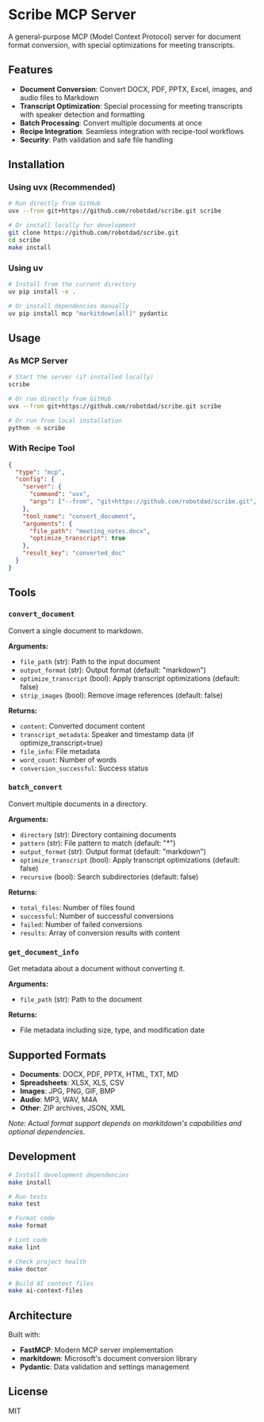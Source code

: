 # Scribe MCP Server

A general-purpose MCP (Model Context Protocol) server for document format conversion, with special optimizations for meeting transcripts.

## Features

- **Document Conversion**: Convert DOCX, PDF, PPTX, Excel, images, and audio files to Markdown
- **Transcript Optimization**: Special processing for meeting transcripts with speaker detection and formatting
- **Batch Processing**: Convert multiple documents at once
- **Recipe Integration**: Seamless integration with recipe-tool workflows
- **Security**: Path validation and safe file handling

## Installation

### Using uvx (Recommended)

```bash
# Run directly from GitHub
uvx --from git+https://github.com/robotdad/scribe.git scribe

# Or install locally for development
git clone https://github.com/robotdad/scribe.git
cd scribe
make install
```

### Using uv

```bash
# Install from the current directory
uv pip install -e .

# Or install dependencies manually
uv pip install mcp "markitdown[all]" pydantic
```

## Usage

### As MCP Server

```bash
# Start the server (if installed locally)
scribe

# Or run directly from GitHub
uvx --from git+https://github.com/robotdad/scribe.git scribe

# Or run from local installation
python -m scribe
```

### With Recipe Tool

```json
{
  "type": "mcp",
  "config": {
    "server": {
      "command": "uvx",
      "args": ["--from", "git+https://github.com/robotdad/scribe.git", "scribe"]
    },
    "tool_name": "convert_document",
    "arguments": {
      "file_path": "meeting_notes.docx",
      "optimize_transcript": true
    },
    "result_key": "converted_doc"
  }
}
```

## Tools

### `convert_document`

Convert a single document to markdown.

**Arguments:**
- `file_path` (str): Path to the input document
- `output_format` (str): Output format (default: "markdown")
- `optimize_transcript` (bool): Apply transcript optimizations (default: false)
- `strip_images` (bool): Remove image references (default: false)

**Returns:**
- `content`: Converted document content
- `transcript_metadata`: Speaker and timestamp data (if optimize_transcript=true)
- `file_info`: File metadata
- `word_count`: Number of words
- `conversion_successful`: Success status

### `batch_convert`

Convert multiple documents in a directory.

**Arguments:**
- `directory` (str): Directory containing documents
- `pattern` (str): File pattern to match (default: "*")
- `output_format` (str): Output format (default: "markdown")
- `optimize_transcript` (bool): Apply transcript optimizations (default: false)
- `recursive` (bool): Search subdirectories (default: false)

**Returns:**
- `total_files`: Number of files found
- `successful`: Number of successful conversions
- `failed`: Number of failed conversions
- `results`: Array of conversion results with content

### `get_document_info`

Get metadata about a document without converting it.

**Arguments:**
- `file_path` (str): Path to the document

**Returns:**
- File metadata including size, type, and modification date

## Supported Formats

- **Documents**: DOCX, PDF, PPTX, HTML, TXT, MD
- **Spreadsheets**: XLSX, XLS, CSV
- **Images**: JPG, PNG, GIF, BMP
- **Audio**: MP3, WAV, M4A
- **Other**: ZIP archives, JSON, XML

*Note: Actual format support depends on markitdown's capabilities and optional dependencies.*

## Development

```bash
# Install development dependencies
make install

# Run tests
make test

# Format code
make format

# Lint code
make lint

# Check project health
make doctor

# Build AI context files
make ai-context-files
```

## Architecture

Built with:
- **FastMCP**: Modern MCP server implementation
- **markitdown**: Microsoft's document conversion library
- **Pydantic**: Data validation and settings management

## License

MIT